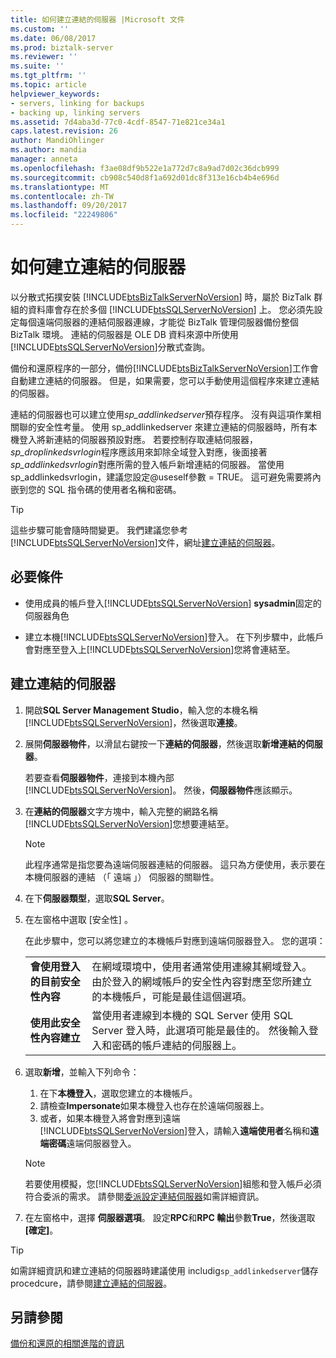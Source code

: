 ```yaml
---
title: 如何建立連結的伺服器 |Microsoft 文件
ms.custom: ''
ms.date: 06/08/2017
ms.prod: biztalk-server
ms.reviewer: ''
ms.suite: ''
ms.tgt_pltfrm: ''
ms.topic: article
helpviewer_keywords:
- servers, linking for backups
- backing up, linking servers
ms.assetid: 7d4aba3d-77c0-4cdf-8547-71e821ce34a1
caps.latest.revision: 26
author: MandiOhlinger
ms.author: mandia
manager: anneta
ms.openlocfilehash: f3ae08df9b522e1a772d7c8a9ad7d02c36dcb999
ms.sourcegitcommit: cb908c540d8f1a692d01dc8f313e16cb4b4e696d
ms.translationtype: MT
ms.contentlocale: zh-TW
ms.lasthandoff: 09/20/2017
ms.locfileid: "22249806"
---
```

# <a name="how-to-create-a-linked-server"></a>如何建立連結的伺服器
以分散式拓撲安裝 [!INCLUDE[btsBizTalkServerNoVersion](../includes/btsbiztalkservernoversion-md.md)] 時，屬於 BizTalk 群組的資料庫會存在於多個 [!INCLUDE[btsSQLServerNoVersion](../includes/btssqlservernoversion-md.md)] 上。 您必須先設定每個遠端伺服器的連結伺服器連線，才能從 BizTalk 管理伺服器備份整個 BizTalk 環境。 連結的伺服器是 OLE DB 資料來源中所使用[!INCLUDE[btsSQLServerNoVersion](../includes/btssqlservernoversion-md.md)]分散式查詢。  
  
 備份和還原程序的一部分，備份[!INCLUDE[btsBizTalkServerNoVersion](../includes/btsbiztalkservernoversion-md.md)]工作會自動建立連結的伺服器。 但是，如果需要，您可以手動使用這個程序來建立連結的伺服器。  
  
 連結的伺服器也可以建立使用*sp_addlinkedserver*預存程序。 沒有與這項作業相關聯的安全性考量。 使用 sp_addlinkedserver 來建立連結的伺服器時，所有本機登入將新連結的伺服器預設對應。 若要控制存取連結伺服器， *sp_droplinkedsvrlogin*程序應該用來卸除全域登入對應，後面接著*sp_addlinkedsvrlogin*對應所需的登入帳戶新增連結的伺服器。 當使用 sp_addlinkedsvrlogin，建議您設定@useself參數 = TRUE。 這可避免需要將內嵌到您的 SQL 指令碼的使用者名稱和密碼。  

> [!TIP]
> 這些步驟可能會隨時間變更。 我們建議您參考[!INCLUDE[btsSQLServerNoVersion](../includes/btssqlservernoversion-md.md)]文件，網址[建立連結的伺服器](https://docs.microsoft.com/sql/relational-databases/linked-servers/create-linked-servers-sql-server-database-engine)。
  
## <a name="prerequisites"></a>必要條件  
  
-   使用成員的帳戶登入[!INCLUDE[btsSQLServerNoVersion](../includes/btssqlservernoversion-md.md)] **sysadmin**固定的伺服器角色  
  
-   建立本機[!INCLUDE[btsSQLServerNoVersion](../includes/btssqlservernoversion-md.md)]登入。 在下列步驟中，此帳戶會對應至登入上[!INCLUDE[btsSQLServerNoVersion](../includes/btssqlservernoversion-md.md)]您將會連結至。 
  
## <a name="create-a-linked-server"></a>建立連結的伺服器
  
1.  開啟**SQL Server Management Studio**，輸入您的本機名稱[!INCLUDE[btsSQLServerNoVersion](../includes/btssqlservernoversion-md.md)]，然後選取**連接**。  
  
2.  展開**伺服器物件**，以滑鼠右鍵按一下**連結的伺服器**，然後選取**新增連結的伺服器**。  

    若要查看**伺服器物件**，連接到本機內部[!INCLUDE[btsSQLServerNoVersion](../includes/btssqlservernoversion-md.md)]。 然後，**伺服器物件**應該顯示。
  
3.  在**連結的伺服器**文字方塊中，輸入完整的網路名稱[!INCLUDE[btsSQLServerNoVersion](../includes/btssqlservernoversion-md.md)]您想要連結至。  
  
    > [!NOTE]
    >  此程序通常是指您要為遠端伺服器連結的伺服器。 這只為方便使用，表示要在本機伺服器的連結 （「 遠端 」） 伺服器的關聯性。  
  
4.  在下**伺服器類型**，選取**SQL Server**。  
  
5.  在左窗格中選取 [安全性] 。 

    在此步驟中，您可以將您建立的本機帳戶對應到遠端伺服器登入。 您的選項： 
    
    | | | 
    |---|---|
    | **會使用登入的目前安全性內容** | 在網域環境中，使用者通常使用連線其網域登入。 由於登入的網域帳戶的安全性內容對應至您所建立的本機帳戶，可能是最佳這個選項。|
    | **使用此安全性內容建立** | 當使用者連線到本機的 SQL Server 使用 SQL Server 登入時，此選項可能是最佳的。 然後輸入登入和密碼的帳戶連結的伺服器上。 |


6. 選取**新增**，並輸入下列命令： 

    1. 在下**本機登入**，選取您建立的本機帳戶。 
    2. 請檢查**Impersonate**如果本機登入也存在於遠端伺服器上。 
    3. 或者，如果本機登入將會對應到遠端[!INCLUDE[btsSQLServerNoVersion](../includes/btssqlservernoversion-md.md)]登入，請輸入**遠端使用者**名稱和**遠端密碼**遠端伺服器登入。  
  
    > [!NOTE]
    >  若要使用模擬，您[!INCLUDE[btsSQLServerNoVersion](../includes/btssqlservernoversion-md.md)]組態和登入帳戶必須符合委派的需求。 請參閱[委派設定連結伺服器](https://msdn.microsoft.com/library/ms189580.aspx)如需詳細資訊。  

7. 在左窗格中，選擇 **伺服器選項**。 設定**RPC**和**RPC 輸出**參數**True**，然後選取 **[確定]**。 
 
> [!TIP]
> 如需詳細資訊和建立連結的伺服器時建議使用 includig`sp_addlinkedserver`儲存 procedcure，請參閱[建立連結的伺服器](https://docs.microsoft.com/sql/relational-databases/linked-servers/create-linked-servers-sql-server-database-engine)。

  
## <a name="see-also"></a>另請參閱  
 [備份和還原的相關進階的資訊](../core/advanced-information-about-backup-and-restore1.md)
